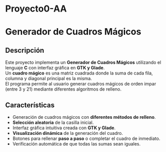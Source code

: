 # Proyecto0-AA
# Generador de Cuadros Mágicos

## Descripción

Este proyecto implementa un **Generador de Cuadros Mágicos** utilizando el lenguaje **C** con interfaz gráfica en **GTK y Glade**.  
Un **cuadro mágico** es una matriz cuadrada donde la suma de cada fila, columna y diagonal principal es la misma.  
El programa permite al usuario generar cuadros mágicos de orden impar (entre 3 y 21) mediante diferentes algoritmos de relleno.  


## Características

- Generación de cuadros mágicos con **diferentes métodos de relleno**.
- **Selección aleatoria** de la casilla inicial.
- Interfaz gráfica intuitiva creada con **GTK y Glade**.
- **Visualización dinámica** de la generación del cuadro.
- Botones para rellenar **paso a paso** o completar el cuadro de inmediato.
- Verificación automática de que todas las sumas sean iguales.

